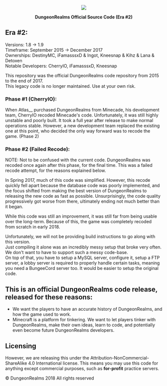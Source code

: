 <p align="center"> 
<img src="http://i.imgur.com/HSCayEW.png">
</p>
<p align="center">
<b>DungeonRealms Official Source Code (Era #2)</b>
</p>


## Era #2:
Versions: 1.8 -> 1.9  
Timeframe: September 2015 -> December 2017  
Ownerships: DestinyMC, iFamasssxD & Ingot, Kneesnap & Kihz & Lana & Detoxen  
Notable Developers: CherryIO, iFamasssxD, Kneesnap

This repository was the official DungeonRealms code repository from 2015 to the end of 2017.  
This legacy code is no longer maintained. Use at your own risk.

### Phase #1 (CherryIO):  
When Atlas__ purchased DungeonRealms from Minecade, his development team, CherryIO recoded Minecade's code. Unfortunately, it was still highly unstable and poorly built. It took a full year after release to make normal operations stable. However, a new development team replaced the existing one at this point, who decided the only way forward was to recode the game. (Phase 2) 

### Phase #2 (Failed Recode):
NOTE: Not to be confused with the current code. DungeonRealms was recoded once again after this phase, for the final time. This was a failed recode attempt, for the reasons explained below.

In Spring 2017, much of this code was simplified. However, this recode quickly fell apart because the database code was poorly implemented, and the focus shifted from making the best version of DungeonRealms to releasing the new code as fast as possible. Unsurprisingly, the code quality progressively got worse from there, ultimately ending not much better than it began.

While this code was still an improvement, it was still far from being usable over the long-term.
Because of this, the game was completely recoded from scratch in early 2018. 

Unfortunately, we will not be providing build instructions to go along with this version.  
Just compiling it alone was an incredibly messy setup that broke very often.  
We don't want to have to support such a messy code-base.  
On top of that, you have to setup a MySQL server, configure it, setup a FTP server, a lobby server is required to properly handle certain tasks, meaning you need a BungeeCord server too. It would be easier to setup the original code.

## This is an official DungeonRealms code release, released for these reasons:
 - We want the players to have an accurate history of DungeonRealms, and how the game used to work.
 - Minecraft is a platform for tinkering. We want to let players tinker with DungeonRealms, make their own ideas, learn to code, and potentially even become future DungeonRealms developers.

## Licensing
However, we are releasing this under the Attribution-NonCommercial-ShareAlike 4.0 International license.
This means you may use this code for anything except commercial purposes, such as <b>for-profit</b> practice servers.

© DungeonRealms 2018 All rights reserved
